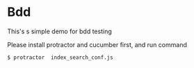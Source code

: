 # Bdd

This's s simple demo for bdd testing 

Please install protractor and cucumber first, and run command

```bash
$ protractor  index_search_conf.js
```
